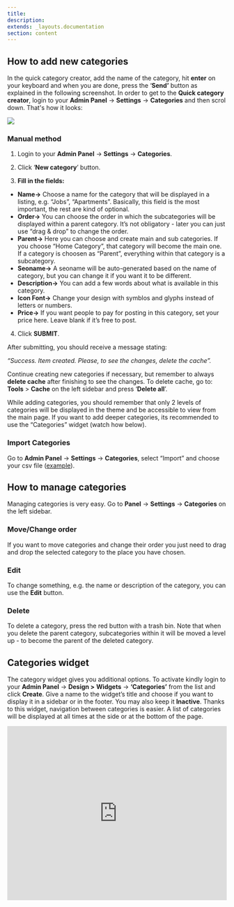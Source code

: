 ```yaml
---
title:
description:
extends: _layouts.documentation
section: content
---
```


## How to add new categories


In the quick category creator, add the name of the category, hit  **enter**  on your keyboard and when you are done, press the ‘**Send’** button as explained in the following screenshot. In order to get to the **Quick category creator**, login to your **Admin Panel** -> **Settings** -> **Categories** and then scrol down. That's how it looks:

![](/assets/images/Quck%20category%20creator.jpg)


### Manual method

1. Login to your  **Admin Panel**  ->  **Settings**  ->  **Categories**.

2. Click ‘**New category**’ button.

3.  **Fill in the fields:**

-   **Name->**  Choose a name for the category that will be displayed in a listing, e.g. “Jobs”, “Apartments”. Basically, this field is the most important, the rest are kind of optional.
-   **Order->**  You can choose the order in which the subcategories will be displayed within a parent category. It’s not obligatory - later you can just use “drag & drop” to change the order.
-   **Parent->**  Here you can choose and create main and sub categories. If you choose “Home Category”, that category will become the main one. If a category is choosen as “Parent”, everything within that category is a subcategory.
-   **Seoname->**  A seoname will be auto-generated based on the name of category, but you can change it if you want it to be different.
-   **Description->**  You can add a few words about what is available in this category.
-  **Icon Font->** Change your design with symblos and glyphs instead of letters or numbers.
-   **Price->**  If you want people to pay for posting in this category, set your price here. Leave blank if it’s free to post.

4. Click  **SUBMIT**.


After submitting, you should receive a message stating:

*“_Success. Item created. Please, to see the changes, delete the cache”_.*

Continue creating new categories if necessary, but remember to always  **delete cache**  after finishing to see the changes. To delete cache, go to:  **Tools**  >  **Cache**  on the left sidebar and press ‘**Delete all**’.

While adding categories, you should remember that only 2 levels of categories will be displayed in the theme and be accessible to view from the main page. If you want to add deeper categories, its recommended to use the “Categories” widget (watch how below).

### Import Categories

Go to  **Admin Panel**  ->  **Settings**  ->  **Categories**, select “Import” and choose your csv file ([example](/assets/samples/import_categories_example.csv)).

## How to manage categories

Managing categories is very easy. Go to  **Panel** ->  **Settings** -> **Categories**  on the left sidebar.

### Move/Change order

If you want to move categories and change their order you just need to drag and drop the selected category to the place you have chosen.

### Edit

To change something, e.g. the name or description of the category, you can use the  **Edit**  button.

### Delete

To delete a category, press the red button with a trash bin. Note that when you delete the parent category, subcategories within it will be moved a level up - to become the parent of the deleted category.

## Categories widget

The category widget gives you additional options. To activate kindly login to your  **Admin Panel**  ->  **Design >** **Widgets** ->  **‘Categories’** from the list and click  **Create**. Give a name to the widget’s title and choose if you want to display it in a sidebar or in the footer. You may also keep it  **Inactive**. Thanks to this widget, navigation between categories is easier. A list of categories will be displayed at all times at the side or at the bottom of the page.


<iframe width="100%" height="400px" src="https://www.youtube.com/embed/pGaE3knlKrs" title="Yclas video" frameborder="0" allow="accelerometer; autoplay; clipboard-write; encrypted-media; gyroscope; picture-in-picture" allowfullscreen></iframe>
 
